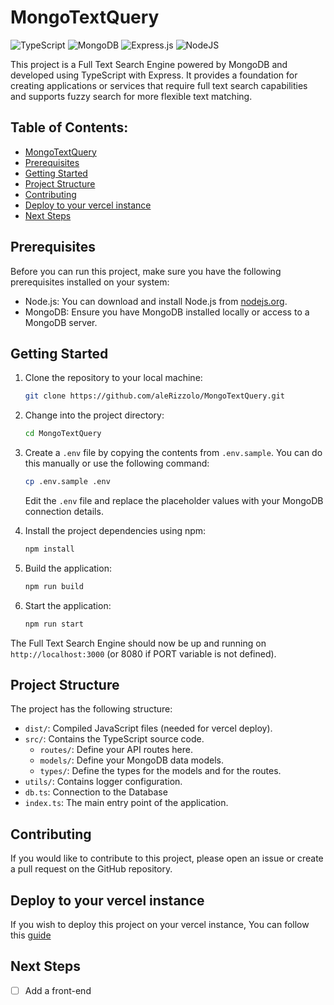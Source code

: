 # MongoTextQuery
![TypeScript](https://img.shields.io/badge/typescript-%23007ACC.svg?style=for-the-badge&logo=typescript&logoColor=white)
![MongoDB](https://img.shields.io/badge/MongoDB-%234ea94b.svg?style=for-the-badge&logo=mongodb&logoColor=white)
![Express.js](https://img.shields.io/badge/express.js-%23404d59.svg?style=for-the-badge&logo=express&logoColor=%2361DAFB)
![NodeJS](https://img.shields.io/badge/node.js-6DA55F?style=for-the-badge&logo=node.js&logoColor=white)<br>

This project is a Full Text Search Engine powered by MongoDB and developed using TypeScript with Express. It provides a foundation for creating applications or services that require full text search capabilities and supports fuzzy search for more flexible text matching.

## Table of Contents:
- [MongoTextQuery](#mongotextquery)
- [Prerequisites](#prerequisites)
- [Getting Started](#getting-started)
- [Project Structure](#project-structure)
- [Contributing](#contributing)
- [Deploy to your vercel instance](#deploy-to-your-vercel-instance)
- [Next Steps](#next-steps)

## Prerequisites

Before you can run this project, make sure you have the following prerequisites installed on your system:

- Node.js: You can download and install Node.js from [nodejs.org](https://nodejs.org/).
- MongoDB: Ensure you have MongoDB installed locally or access to a MongoDB server.

## Getting Started

1. Clone the repository to your local machine:

   ```bash
   git clone https://github.com/aleRizzolo/MongoTextQuery.git
   ```

2. Change into the project directory:

   ```bash
   cd MongoTextQuery
   ```

3. Create a `.env` file by copying the contents from `.env.sample`. You can do this manually or use the following command:

   ```bash
   cp .env.sample .env
   ```

   Edit the `.env` file and replace the placeholder values with your MongoDB connection details.

4. Install the project dependencies using npm:

   ```bash
   npm install
   ```

5. Build the application:

   ```bash
   npm run build
   ```

6. Start the application:

   ```bash
   npm run start
   ```

The Full Text Search Engine should now be up and running on `http://localhost:3000` (or 8080 if PORT variable is not defined).

## Project Structure

The project has the following structure:

- `dist/`: Compiled JavaScript files (needed for vercel deploy).
- `src/`: Contains the TypeScript source code.
    - `routes/`: Define your API routes here.
    - `models/`: Define your MongoDB data models.
    - `types/`: Define the types for the models and for the routes.
- `utils/`: Contains logger configuration.
- `db.ts`: Connection to the Database
- `index.ts`: The main entry point of the application.

## Contributing

If you would like to contribute to this project, please open an issue or create a pull request on the GitHub repository.

## Deploy to your vercel instance

If you wish to deploy this project on your vercel instance, You can follow this [guide](https://dev.to/tirthpatel/deploy-node-ts-express-typescript-on-vercel-284h)

## Next Steps

- [ ] Add a front-end